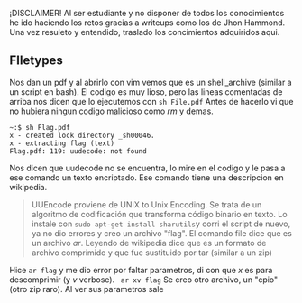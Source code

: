 ¡DISCLAIMER! Al ser estudiante y no disponer de todos los conocimientos he ido haciendo los retos gracias a writeups como los de Jhon Hammond. Una vez
resuleto y entendido, traslado los concimientos adquiridos aqui.

## FIletypes

Nos dan un pdf y al abrirlo con vim vemos que es un shell_archive (similar a un script en bash). El codigo es muy lioso, pero las lineas comentadas de
arriba nos dicen que lo ejecutemos con ```sh File.pdf``` Antes de hacerlo vi que no hubiera ningun codigo malicioso como *rm* y demas.
```console
~:$ sh Flag.pdf
x - created lock directory _sh00046.
x - extracting flag (text)
Flag.pdf: 119: uudecode: not found
```
Nos dicen que uudecode no se encuentra, lo mire en el codigo y le pasa a ese comando un texto encriptado. Ese comando tiene una descripcion en wikipedia.
> UUEncode proviene de UNIX to Unix Encoding. Se trata de un algoritmo de codificación que transforma código binario en texto.
Lo instale con ```sudo apt-get install sharutils```y corri el script de nuevo, ya no dio errores y creo un archivo "flag". El comando file dice que es 
un archivo *ar*. Leyendo de wikipedia dice que es un formato de archivo comprimido y que fue sustituido por tar (similar a un zip)

Hice ```ar flag``` y me dio error por faltar parametros, di con que *x* es para descomprimir (y *v* verbose). ``` ar xv flag```
Se creo otro archivo, un "cpio" (otro zip raro). Al ver sus parametros sale 

